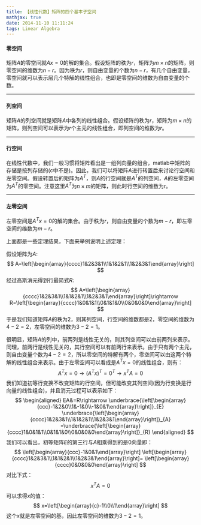 ```yaml
---
title: 【线性代数】矩阵的四个基本子空间
mathjax: true
date: 2014-11-10 11:11:24
tags: Linear Algebra
---
```






#### 零空间

矩阵$A$的零空间就$Ax=0$的解的集合。假设矩阵的秩为$r$，矩阵为$m\times n$的矩阵，则零空间的维数为$n-r$。因为秩为$r$，则自由变量的个数为$n-r$，有几个自由变量，零空间就可以表示层几个特解的线性组合，也即是零空间的维数为自由变量的个数。



<!--more-->

--------

#### 列空间

矩阵$A$的列空间就是矩阵$A$中各列的线性组合。假设矩阵的秩为$r$，矩阵为$m\times n$的矩阵，则列空间可以表示为$r$个主元的线性组合，即列空间的维数为$r$。



---------

#### 行空间

在线性代数中，我们一般习惯将矩阵看出是一组列向量的组合，matlab中矩阵的存储是按列存储的(c中不是)。因此，我们可以将矩阵$A$进行转置后来讨论行空间和左零空间。假设转置后的矩阵为$A^T$，则$A$的行空间就是$A^T$的列空间，$A$的左零空间为$A^T$的零空间。注意这里$A^T$为$n\times m$的矩阵，则此时行空间的维数为$r$。



----------

#### 左零空间

左零空间是$A^Tx=0$的解的集合。由于秩为$r$，则自由变量的个数为$m-r$，即左零空间的维数为$m-r$。

上面都是一些定理结果，下面来举例说明上述定理：

假设矩阵为$A$:
$$
A=\left[\begin{array}{cccc}1&2&3&1\\1&1&2&1\\1&2&3&1\end{array}\right]
$$
经过高斯消元得到行最简式$R$:
$$
A=\left[\begin{array}{cccc}1&2&3&1\\1&1&2&1\\1&2&3&1\end{array}\right]\rightarrow
R=\left[\begin{array}{cccc}1&0&1&1\\0&1&1&0\\0&0&0&0\end{array}\right]
$$
于是我们知道矩阵$A$的秩为$2$，则其列空间，行空间的维数都是$2$，零空间的维数为$4-2=2$，左零空间的维数为$3-2=1$。

很明显，矩阵$A$的列中，前两列是线性无关的，则其列空间可以由前两列来表示。同理，前两行是线性无关的，其行空间可以有前两行来表示。由于只有两个主元，则自由变量个数为$4-2=2$，所以零空间的特解有两个，零空间可以由这两个特解的线性组合来表示。由于左零空间可以看成是$A^Tx=0$的线性组合，则有：
$$
A^Tx=0\rightarrow (A^Tx)^T=0^T\rightarrow x^TA=0
$$
我们知道初等行变换不改变矩阵的行空间，但可能改变其列空间(因为行变换是行向量的线性组合)，并且消元过程可以表示如下：
$$
\begin{aligned}
EA&=R\rightarrow
\underbrace{\left[\begin{array}{ccc}-1&2&0\\1&-1&0\\-1&0&1\end{array}\right]}_{E}
\underbrace{\left[\begin{array}{cccc}1&2&3&1\\1&1&2&1\\1&2&3&1\end{array}\right]}_{A}
=\underbrace{\left[\begin{array}{cccc}1&0&1&1\\0&1&1&0\\0&0&0&0\end{array}\right]}_{R}
\end{aligned}
$$
我们可以看出，初等矩阵$E$的第三行与$A$相乘得到的是$0$向量即：
$$
\left[\begin{array}{ccc}-1&0&1\end{array}\right]
\left[\begin{array}{cccc}1&2&3&1\\1&1&2&1\\1&2&3&1\end{array}\right]=
\left[\begin{array}{cccc}0&0&0&0\end{array}\right]
$$
对比下式：
$$
x^TA=0
$$
可以求得$x$的值：
$$
x=\left[\begin{array}{c}-1\\0\\1\end{array}\right]
$$
这个$x$就是左零空间的基，因此左零空间的维数为$3-2=1$。



